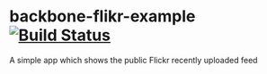 # backbone-flikr-example [![Build Status](https://travis-ci.org/andresz1/backbone-flickr-example.svg?branch=master)](https://travis-ci.org/andresz1/backbone-flickr-example)
A simple app which shows the public Flickr recently uploaded feed
